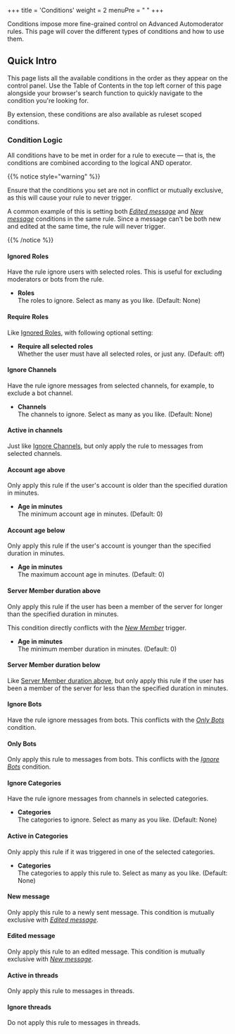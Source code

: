 +++
title = 'Conditions'
weight = 2
menuPre = "<i class= 'fas fa-filter'></i> "
+++

Conditions impose more fine-grained control on Advanced Automoderator rules. This page will cover the different types
of conditions and how to use them.

<!--more-->

## Quick Intro

This page lists all the available conditions in the order as they appear on the control panel. Use the Table of Contents
in the top left corner of this page alongside your browser's search function to quickly navigate to the condition you're
looking for.

By extension, these conditions are also available as ruleset scoped conditions.

### Condition Logic

All conditions have to be met in order for a rule to execute — that is, the conditions are combined according to the
logical AND operator.

{{% notice style="warning" %}}

Ensure that the conditions you set are not in conflict or mutually exclusive, as this will cause your rule to never
trigger.

A common example of this is setting both *[Edited message](#edited-message)* and *[New message](#new-message)*
conditions in the same rule. Since a message can't be both new and edited at the same time, the rule will never trigger.

{{% /notice %}}


#### Ignored Roles

Have the rule ignore users with selected roles. This is useful for excluding moderators or bots from the rule.

- **Roles**<br>
    The roles to ignore. Select as many as you like. (Default: None)

#### Require Roles

Like [Ignored Roles](#ignored-roles), with following optional setting:

- **Require all selected roles**<br>
    Whether the user must have all selected roles, or just any. (Default: off)

#### Ignore Channels

Have the rule ignore messages from selected channels, for example, to exclude a bot channel.

- **Channels**<br>
    The channels to ignore. Select as many as you like. (Default: None)

#### Active in channels

Just like [Ignore Channels](#ignore-channels), but only apply the rule to messages from selected channels.

#### Account age above

Only apply this rule if the user's account is older than the specified duration in minutes.

- **Age in minutes**<br>
    The minimum account age in minutes. (Default: 0)

#### Account age below

Only apply this rule if the user's account is younger than the specified duration in minutes.

- **Age in minutes**<br>
    The maximum account age in minutes. (Default: 0)

#### Server Member duration above

Only apply this rule if the user has been a member of the server for longer than the specified duration in minutes.

This condition directly conflicts with the *[New Member](./triggers#new-member)* trigger.

- **Age in minutes**<br>
    The minimum member duration in minutes. (Default: 0)

#### Server Member duration below

Like [Server Member duration above](#server-member-duration-above), but only apply this rule if the user has been a
member of the server for less than the specified duration in minutes.

#### Ignore Bots

Have the rule ignore messages from bots. This conflicts with the *[Only Bots](#only-bots)* condition.

#### Only Bots

Only apply this rule to messages from bots. This conflicts with the *[Ignore Bots](#ignore-bots)* condition.

#### Ignore Categories

Have the rule ignore messages from channels in selected categories.

- **Categories**<br>
    The categories to ignore. Select as many as you like. (Default: None)

#### Active in Categories

Only apply this rule if it was triggered in one of the selected categories.

- **Categories**<br>
    The categories to apply this rule to. Select as many as you like. (Default: None)

#### New message

Only apply this rule to a newly sent message. This condition is mutually exclusive with *[Edited message](#edited-message)*.

#### Edited message

Only apply this rule to an edited message. This condition is mutually exclusive with *[New message](#new-message)*.

#### Active in threads

Only apply this rule to messages in threads.

#### Ignore threads

Do not apply this rule to messages in threads.
